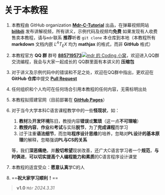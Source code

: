 # 关于本教程

1. 本教程由 GitHub organization [**Mdr-C-Tutorial**](https://github.com/Mdr-C-Tutorial) 出品，在弹幕视频网站 [**bilibili**](https://www.bilibili.com/) 发布讲解视频，所有讲义，示例代码及视频均**免费**
   如果发现有人收费售卖本教程，请与`mdr`联系
   **推荐**听者 `git clone` 本仓库到本地（本教程所有 **markdown** 文档内嵌 $L^AT_EX$ 均为 **mathjax** 的格式，而非 **GitHub** 格式）
2. 本教程官方 **QQ 群** 群号 [**885719573**![mdr 的 Coding 小窝](https://pub.idqqimg.com/wpa/images/group.png "mdr 的 Coding 小窝")](https://qm.qq.com/cgi-bin/qm/qr?k=BdVPqTXYNclTbEJ_hr2SQiw_s6HbMKv8&jump_from=webapi&authKey=UY6WSOF1GJQF/32XY/CHluyWUhnS3k3YSga8S0/kIKtcAyqWs+5Ek8RPuWVAVcon)，欢迎进入QQ群交流编程，我会与大家一起成长的
   QQ群里面有本讲义的 **压缩包**
3. 对于讲义及示例代码中的错误和不足之处，欢迎在QQ群中指出，更欢迎在 **GitHub 仓库**中提交 [**Pull Request**](https://github.com/Mdr-C-Tutorial/C/pulls)
4. 任何组织和个人均可在任何场合引用本教程的任何内容，无需标明出处
5. 本教程拟搭建官网（目前部署在 [**GitHub Pages**](https://hfsz2313.github.io/C/#/)）
6. 对于当今大学本科C语言课程教学中的一些**怪现状**，如：
   1. **教材**及**开发环境**陈旧，教授内容**错误**或**繁琐**（这一点**不可理喻**）
   2. **教授内容**，**作业**和**考试**与实际**脱节**，为了**完成课程**而学习
   3. 过于注重**语法细节**，而忽略**程序设计思维**的培养，忽略对**PL设计的基本原理**的解释，忽略强调**PL与CS的关系**

    等，我们**深恶痛绝**，并**殷切希望**现状改善，还广大C语言学习者一个**规范**，**与时俱进**，**可以切实提高个人编程能力和素质**的C语言程序设计课堂
7. 本教程的适宜受众：**愿意认真**学C的人
8. ==**祝大家学习顺利！**==

> **v1.0**
> `Mdr` _2024.3.31_
